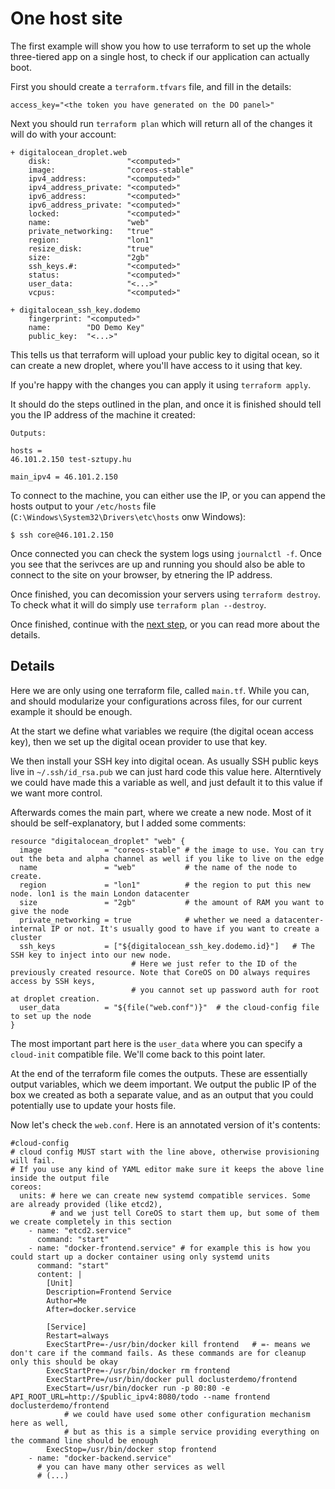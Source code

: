 One host site
=============

The first example will show you how to use terraform to set up
the whole three-tiered app on a single host, to check if our application can actually boot.

First you should create a `terraform.tfvars` file, and fill in the details:

    access_key="<the token you have generated on the DO panel>"

Next you should run `terraform plan` which will return all of the changes it will do with
your account:

    + digitalocean_droplet.web
        disk:                 "<computed>"
        image:                "coreos-stable"
        ipv4_address:         "<computed>"
        ipv4_address_private: "<computed>"
        ipv6_address:         "<computed>"
        ipv6_address_private: "<computed>"
        locked:               "<computed>"
        name:                 "web"
        private_networking:   "true"
        region:               "lon1"
        resize_disk:          "true"
        size:                 "2gb"
        ssh_keys.#:           "<computed>"
        status:               "<computed>"
        user_data:            "<...>"
        vcpus:                "<computed>"

    + digitalocean_ssh_key.dodemo
        fingerprint: "<computed>"
        name:        "DO Demo Key"
        public_key:  "<...>"

This tells us that terraform will upload your public key to digital ocean, so it can
create a new droplet, where you'll have access to it using that key.

If you're happy with the changes you can apply it using `terraform apply`.

It should do the steps outlined in the plan, and once it is finished should tell you
the IP address of the machine it created:

    Outputs:

    hosts =
    46.101.2.150 test-sztupy.hu

    main_ipv4 = 46.101.2.150

To connect to the machine, you can either use the IP, or you can append the hosts
output to your `/etc/hosts` file (`C:\Windows\System32\Drivers\etc\hosts` onw Windows):

    $ ssh core@46.101.2.150

Once connected you can check the system logs using `journalctl -f`. Once you see that
the serivces are up and running you should also be able to connect to the site on your
browser, by etnering the IP address.

Once finished, you can decomission your servers using `terraform destroy`. To check
what it will do simply use `terraform plan --destroy`.

Once finished, continue with the [next step](../2), or you can read more about the
details.

Details
-------

Here we are only using one terraform file, called `main.tf`. While you can, and
should modularize your configurations across files, for our current example it
should be enough.

At the start we define what variables we require (the digital ocean access key),
then we set up the digital ocean provider to use that key.

We then install your SSH key into digital ocean. As usually SSH public keys live
in `~/.ssh/id_rsa.pub` we can just hard code this value here. Alterntively we could
have made this a variable as well, and just default it to this value if we
want more control.

Afterwards comes the main part, where we create a new node. Most of it should be
self-explanatory, but I added some comments:

    resource "digitalocean_droplet" "web" {
      image              = "coreos-stable" # the image to use. You can try out the beta and alpha channel as well if you like to live on the edge
      name               = "web"           # the name of the node to create.
      region             = "lon1"          # the region to put this new node. lon1 is the main London datacenter
      size               = "2gb"           # the amount of RAM you want to give the node
      private_networking = true            # whether we need a datacenter-internal IP or not. It's usually good to have if you want to create a cluster
      ssh_keys           = ["${digitalocean_ssh_key.dodemo.id}"]   # The SSH key to inject into our new node.
                               # Here we just refer to the ID of the previously created resource. Note that CoreOS on DO always requires access by SSH keys,
                               # you cannot set up password auth for root at droplet creation.
      user_data          = "${file("web.conf")}"  # the cloud-config file to set up the node
    }

The most important part here is the `user_data` where you can specify a `cloud-init` compatible file.
We'll come back to this point later.

At the end of the terraform file comes the outputs. These are essentially output variables,
which we deem important. We output the public IP of the box we created as both a separate
value, and as an output that you could potentially use to update your hosts file.

Now let's check the `web.conf`. Here is an annotated version of it's contents:

    #cloud-config
    # cloud config MUST start with the line above, otherwise provisioning will fail.
    # If you use any kind of YAML editor make sure it keeps the above line inside the output file
    coreos:
      units: # here we can create new systemd compatible services. Some are already provided (like etcd2),
             # and we just tell CoreOS to start them up, but some of them we create completely in this section
        - name: "etcd2.service"
          command: "start"
        - name: "docker-frontend.service" # for example this is how you could start up a docker container using only systemd units
          command: "start"
          content: |
            [Unit]
            Description=Frontend Service
            Author=Me
            After=docker.service

            [Service]
            Restart=always
            ExecStartPre=-/usr/bin/docker kill frontend   # =- means we don't care if the command fails. As these commands are for cleanup only this should be okay
            ExecStartPre=-/usr/bin/docker rm frontend
            ExecStartPre=/usr/bin/docker pull doclusterdemo/frontend
            ExecStart=/usr/bin/docker run -p 80:80 -e API_ROOT_URL=http://$public_ipv4:8080/todo --name frontend doclusterdemo/frontend
                # we could have used some other configuration mechanism here as well,
                # but as this is a simple service providing everything on the command line should be enough
            ExecStop=/usr/bin/docker stop frontend
        - name: "docker-backend.service"
          # you can have many other services as well
          # (...)
